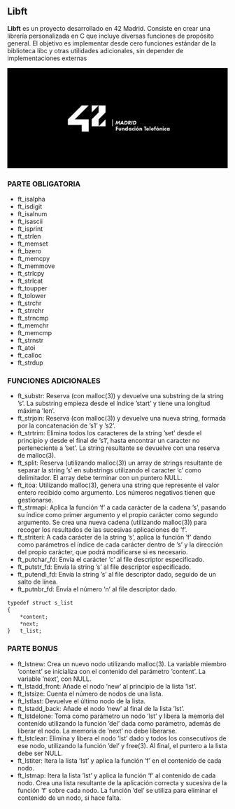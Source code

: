 ## Libft
**Libft** es un proyecto desarrollado en 42 Madrid. Consiste en crear una librería personalizada en C que incluye diversas funciones de propósito general. El objetivo es implementar desde cero funciones estándar de la biblioteca libc y otras utilidades adicionales, sin depender de implementaciones externas

![Logo 42 Madrid](42-Madrid.jpeg)

### PARTE OBLIGATORIA
- ft_isalpha
- ft_isdigit
- ft_isalnum
- ft_isascii
- ft_isprint
- ft_strlen
- ft_memset
- ft_bzero
- ft_memcpy
- ft_memmove
- ft_strlcpy
- ft_strlcat
- ft_toupper
- ft_tolower
- ft_strchr
- ft_strrchr
- ft_strncmp
- ft_memchr
- ft_memcmp
- ft_strnstr
- ft_atoi
- ft_calloc
- ft_strdup

### FUNCIONES ADICIONALES
- ft_substr: Reserva (con malloc(3)) y devuelve una substring de la string ’s’. La substring empieza desde el índice ’start’ y tiene una longitud máxima ’len’.
- ft_strjoin: Reserva (con malloc(3)) y devuelve una nueva
string, formada por la concatenación de ’s1’ y ’s2’.
- ft_strtrim: Elimina todos los caracteres de la string ’set’
desde el principio y desde el final de ’s1’, hasta
encontrar un caracter no perteneciente a ’set’. La
string resultante se devuelve con una reserva de
malloc(3).
- ft_split: Reserva (utilizando malloc(3)) un array de strings
resultante de separar la string ’s’ en substrings
utilizando el caracter ’c’ como delimitador. El
array debe terminar con un puntero NULL.
- ft_itoa: Utilizando malloc(3), genera una string que
represente el valor entero recibido como argumento.
Los números negativos tienen que gestionarse.
- ft_strmapi: Aplica la función ’f’ a cada carácter de la cadena
’s’, pasando su índice como primer argumento y el
propio carácter como segundo argumento. Se crea una
nueva cadena (utilizando malloc(3)) para recoger
los resultados de las sucesivas aplicaciones de
’f’.
- ft_striteri: A cada carácter de la string ’s’, aplica la función
’f’ dando como parámetros el índice de cada
carácter dentro de ’s’ y la dirección del propio
carácter, que podrá modificarse si es necesario.
- ft_putchar_fd: Envía el carácter ’c’ al file descriptor
especificado.
- ft_putstr_fd: Envía la string ’s’ al file descriptor
especificado.
- ft_putendl_fd: Envía la string ’s’ al file descriptor dado,
seguido de un salto de línea.
- ft_putnbr_fd: Envía el número ’n’ al file descriptor dado.

```
typedef struct s_list
{
	*content;
	*next;
}	t_list;
```

### PARTE BONUS
- ft_lstnew: Crea un nuevo nodo utilizando malloc(3). La
variable miembro ’content’ se inicializa con el
contenido del parámetro ’content’. La variable
’next’, con NULL.
- ft_lstadd_front: Añade el nodo ’new’ al principio de la lista ’lst’.
- ft_lstsize: Cuenta el número de nodos de una lista.
- ft_lstlast: Devuelve el último nodo de la lista.
- ft_lstadd_back: Añade el nodo ’new’ al final de la lista ’lst’.
- ft_lstdelone: Toma como parámetro un nodo ’lst’ y libera la
memoria del contenido utilizando la función ’del’ dada como parámetro, además de liberar el nodo. La memoria de ’next’ no debe liberarse.
- ft_lstclear: Elimina y libera el nodo ’lst’ dado y todos los
consecutivos de ese nodo, utilizando la función ’del’ y free(3). Al final, el puntero a la lista debe ser NULL.
- ft_lstiter: Itera la lista ’lst’ y aplica la función ’f’ en el
contenido de cada nodo.
- ft_lstmap: Itera la lista ’lst’ y aplica la función ’f’ al
contenido de cada nodo. Crea una lista resultante
de la aplicación correcta y sucesiva de la función
’f’ sobre cada nodo. La función ’del’ se utiliza
para eliminar el contenido de un nodo, si hace
falta.
